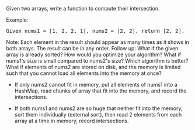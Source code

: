 Given two arrays, write a function to compute their intersection.

Example:
<pre>
Given nums1 = [1, 2, 2, 1], nums2 = [2, 2], return [2, 2].
</pre>
Note:
Each element in the result should appear as many times as it shows in both arrays.
The result can be in any order.
Follow up:
What if the given array is already sorted? How would you optimize your algorithm?
What if nums1's size is small compared to nums2's size? Which algorithm is better?
What if elements of nums2 are stored on disk, and the memory is limited such that you cannot load all elements into the memory at once?

* If only nums2 cannot fit in memory, put all elements of nums1 into a HashMap, read chunks of array that fit into the memory, and record the intersections. 

* If both nums1 and nums2 are so huge that neither fit into the memory, sort them individually (external sort), then read 2 elements from each array at a time in memory, record intersections.
